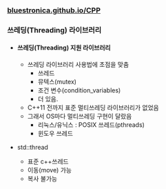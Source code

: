 ### [bluestronica.github.io/CPP](https://bluestronica.github.io/CPP)

### 쓰레딩(Threading) 라이브러리
- #### 쓰레딩(Threading) 지원 라이브러리
    - 쓰레딩 라이브러리 사용법에 초점을 맞춤
        - 쓰레드
        - 뮤텍스(mutex)
        - 조건 변수(condition_variables)
        - 더 있음.
    - C++11 전까지 표준 멀티쓰레딩 라이브러리가 없었음
    - 그래서 OS마다 멀티쓰레딩 구현이 달랐음
        - 리눅스/유닉스 : POSIX 쓰레드(pthreads)
        - 윈도우 쓰레드

- std::thread
    - 표준 c++쓰레드
    - 이동(move) 가능
    - 복사 불가능